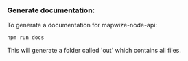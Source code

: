 ### Generate documentation:
To generate a documentation for mapwize-node-api:

```npm run docs```

This will generate a folder called 'out' which contains all files.